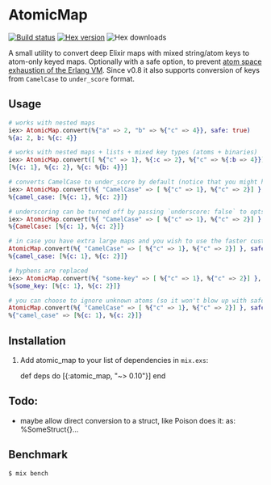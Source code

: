# AtomicMap

[![Build status](https://travis-ci.org/ruby2elixir/atomic_map.svg "Build status")](https://travis-ci.org/ruby2elixir/atomic_map)
[![Hex version](https://img.shields.io/hexpm/v/atomic_map.svg "Hex version")](https://hex.pm/packages/atomic_map)
![Hex downloads](https://img.shields.io/hexpm/dt/atomic_map.svg "Hex downloads")


A small utility to convert deep Elixir maps with mixed string/atom keys to atom-only keyed maps. Optionally with a safe option, to prevent [atom space exhaustion of the Erlang VM](https://erlangcentral.org/wiki/index.php?title=String_Conversion_To_Atom). Since v0.8 it also supports conversion of keys from `CamelCase` to `under_score` format.

## Usage


```elixir
# works with nested maps
iex> AtomicMap.convert(%{"a" => 2, "b" => %{"c" => 4}}, safe: true)
%{a: 2, b: %{c: 4}}

# works with nested maps + lists + mixed key types (atoms + binaries)
iex> AtomicMap.convert([ %{"c" => 1}, %{:c => 2}, %{"c" => %{:b => 4}}], safe: true]
[%{c: 1}, %{c: 2}, %{c: %{b: 4}}]

# converts CamelCase to under_score by default (notice that you might have to turn 'safe' flag off)
iex> AtomicMap.convert(%{ "CamelCase" => [ %{"c" => 1}, %{"c" => 2}] }, safe: false)
%{camel_case: [%{c: 1}, %{c: 2}]}

# underscoring can be turned off by passing `underscore: false` to opts
iex> AtomicMap.convert(%{ "CamelCase" => [ %{"c" => 1}, %{"c" => 2}] }, safe: false, underscore: false )
%{CamelCase: [%{c: 1}, %{c: 2}]}

# in case you have extra large maps and you wish to use the faster custom transformation to underscore, you can pass `high_perf: true`
AtomicMap.convert(%{ "CamelCase" => [ %{"c" => 1}, %{"c" => 2}] }, safe: false, high_perf: true)
%{camel_case: [%{c: 1}, %{c: 2}]}

# hyphens are replaced
iex> AtomicMap.convert(%{ "some-key" => [ %{"c" => 1}, %{"c" => 2}] }, safe: false, underscore: true )
%{some_key: [%{c: 1}, %{c: 2}]}

# you can choose to ignore unknown atoms (so it won't blow up with safe option...)
AtomicMap.convert(%{ "CamelCase" => [ %{"c" => 1}, %{"c" => 2}] }, safe: true, ignore: true)
%{"camel_case" => [%{c: 1}, %{c: 2}]}
```


## Installation
  1. Add atomic_map to your list of dependencies in `mix.exs`:

        def deps do
          [{:atomic_map, "~> 0.10"}]
        end

## Todo:
  - maybe allow direct conversion to a struct, like Poison does it: as: %SomeStruct{}...


## Benchmark

    $ mix bench
